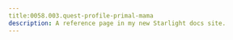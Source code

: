```yaml
---
title:0058.003.quest-profile-primal-mama
description: A reference page in my new Starlight docs site.
---
```

